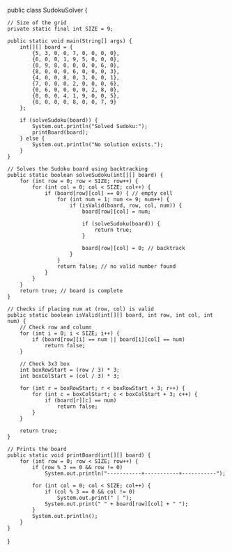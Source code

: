 public class SudokuSolver {

    // Size of the grid
    private static final int SIZE = 9;

    public static void main(String[] args) {
        int[][] board = {
            {5, 3, 0, 0, 7, 0, 0, 0, 0},
            {6, 0, 0, 1, 9, 5, 0, 0, 0},
            {0, 9, 8, 0, 0, 0, 0, 6, 0},
            {8, 0, 0, 0, 6, 0, 0, 0, 3},
            {4, 0, 0, 8, 0, 3, 0, 0, 1},
            {7, 0, 0, 0, 2, 0, 0, 0, 6},
            {0, 6, 0, 0, 0, 0, 2, 8, 0},
            {0, 0, 0, 4, 1, 9, 0, 0, 5},
            {0, 0, 0, 0, 8, 0, 0, 7, 9}
        };

        if (solveSudoku(board)) {
            System.out.println("Solved Sudoku:");
            printBoard(board);
        } else {
            System.out.println("No solution exists.");
        }
    }

    // Solves the Sudoku board using backtracking
    public static boolean solveSudoku(int[][] board) {
        for (int row = 0; row < SIZE; row++) {
            for (int col = 0; col < SIZE; col++) {
                if (board[row][col] == 0) { // empty cell
                    for (int num = 1; num <= 9; num++) {
                        if (isValid(board, row, col, num)) {
                            board[row][col] = num;

                            if (solveSudoku(board)) {
                                return true;
                            }

                            board[row][col] = 0; // backtrack
                        }
                    }
                    return false; // no valid number found
                }
            }
        }
        return true; // board is complete
    }

    // Checks if placing num at (row, col) is valid
    public static boolean isValid(int[][] board, int row, int col, int num) {
        // Check row and column
        for (int i = 0; i < SIZE; i++) {
            if (board[row][i] == num || board[i][col] == num)
                return false;
        }

        // Check 3x3 box
        int boxRowStart = (row / 3) * 3;
        int boxColStart = (col / 3) * 3;

        for (int r = boxRowStart; r < boxRowStart + 3; r++) {
            for (int c = boxColStart; c < boxColStart + 3; c++) {
                if (board[r][c] == num)
                    return false;
            }
        }

        return true;
    }

    // Prints the board
    public static void printBoard(int[][] board) {
        for (int row = 0; row < SIZE; row++) {
            if (row % 3 == 0 && row != 0)
                System.out.println("-----------+-----------+-----------");

            for (int col = 0; col < SIZE; col++) {
                if (col % 3 == 0 && col != 0)
                    System.out.print(" | ");
                System.out.print(" " + board[row][col] + " ");
            }
            System.out.println();
        }
    }
}

